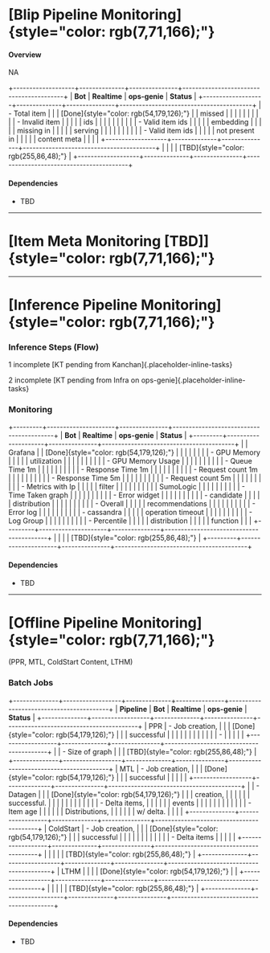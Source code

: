 # [Blip Pipeline Monitoring]{style="color: rgb(7,71,166);"}

#### Overview

NA

+-------------------+--------------+---------------+-----------------------------------------+
| **Bot**           | **Realtime** | **ops-genie** | **Status**                              |
+-------------------+--------------+---------------+-----------------------------------------+
| - Total item      |              |               | [Done]{style="color: rgb(54,179,126);"} |
|   missed          |              |               |                                         |
|                   |              |               |                                         |
| - Invalid item    |              |               |                                         |
|   ids             |              |               |                                         |
|                   |              |               |                                         |
| - Valid item ids  |              |               |                                         |
|   embedding       |              |               |                                         |
|   missing in      |              |               |                                         |
|   serving         |              |               |                                         |
|                   |              |               |                                         |
| - Valid item ids  |              |               |                                         |
|   not present in  |              |               |                                         |
|   content meta    |              |               |                                         |
+-------------------+--------------+---------------+-----------------------------------------+
|                   |              |               | [TBD]{style="color: rgb(255,86,48);"}   |
+-------------------+--------------+---------------+-----------------------------------------+

#### Dependencies

- TBD

------------------------------------------------------------------------

# [Item Meta Monitoring \[TBD\]]{style="color: rgb(7,71,166);"}

------------------------------------------------------------------------

# [Inference Pipeline Monitoring]{style="color: rgb(7,71,166);"}

### Inference Steps (Flow)

1 incomplete [KT pending from Kanchan]{.placeholder-inline-tasks}

2 incomplete [KT pending from Infra on
ops-genie]{.placeholder-inline-tasks}

### Monitoring

+---------+---------------------+---------------+-----------------------------------------+
| **Bot** | **Realtime**        | **ops-genie** | **Status**                              |
+---------+---------------------+---------------+-----------------------------------------+
|         | Grafana             |               | [Done]{style="color: rgb(54,179,126);"} |
|         |                     |               |                                         |
|         | - GPU Memory        |               |                                         |
|         |   utilization       |               |                                         |
|         |                     |               |                                         |
|         | - GPU Memory Usage  |               |                                         |
|         |                     |               |                                         |
|         | - Queue Time 1m     |               |                                         |
|         |                     |               |                                         |
|         | - Response Time 1m  |               |                                         |
|         |                     |               |                                         |
|         | - Request count 1m  |               |                                         |
|         |                     |               |                                         |
|         | - Response Time 5m  |               |                                         |
|         |                     |               |                                         |
|         | - Request count 5m  |               |                                         |
|         |                     |               |                                         |
|         | - Metrics with Ip   |               |                                         |
|         |   filter            |               |                                         |
|         |                     |               |                                         |
|         | SumoLogic           |               |                                         |
|         |                     |               |                                         |
|         | - Time Taken graph  |               |                                         |
|         |                     |               |                                         |
|         | - Error widget      |               |                                         |
|         |                     |               |                                         |
|         | - candidate         |               |                                         |
|         |   distribution      |               |                                         |
|         |                     |               |                                         |
|         | - Overall           |               |                                         |
|         |   recommendations   |               |                                         |
|         |                     |               |                                         |
|         | - Error log         |               |                                         |
|         |                     |               |                                         |
|         | - cassandra         |               |                                         |
|         |   operation timeout |               |                                         |
|         |                     |               |                                         |
|         | - Log Group         |               |                                         |
|         |                     |               |                                         |
|         | - Percentile        |               |                                         |
|         |   distribution      |               |                                         |
|         |   function          |               |                                         |
+---------+---------------------+---------------+-----------------------------------------+
|         |                     |               | [TBD]{style="color: rgb(255,86,48);"}   |
+---------+---------------------+---------------+-----------------------------------------+

#### Dependencies

- TBD

------------------------------------------------------------------------

# [Offline Pipeline Monitoring]{style="color: rgb(7,71,166);"}

(PPR, MTL, ColdStart Content, LTHM)

### Batch Jobs

+--------------+------------------+--------------+---------------+-----------------------------------------+
| **Pipeline** | **Bot**          | **Realtime** | **ops-genie** | **Status**                              |
+--------------+------------------+--------------+---------------+-----------------------------------------+
| PPR          | - Job creation,  |              |               | [Done]{style="color: rgb(54,179,126);"} |
|              |   successful     |              |               |                                         |
|              |                  |              |               |                                         |
|              | -                |              |               |                                         |
|              +------------------+--------------+---------------+-----------------------------------------+
|              | - Size of graph  |              |               | [TBD]{style="color: rgb(255,86,48);"}   |
+--------------+------------------+--------------+---------------+-----------------------------------------+
| MTL          | - Job creation,  |              |               | [Done]{style="color: rgb(54,179,126);"} |
|              |   successful     |              |               |                                         |
|              +------------------+--------------+---------------+-----------------------------------------+
|              | - Datagen        |              |               | [Done]{style="color: rgb(54,179,126);"} |
|              |   creation,      |              |               |                                         |
|              |   successful.    |              |               |                                         |
|              |                  |              |               |                                         |
|              | - Delta items,   |              |               |                                         |
|              |   events         |              |               |                                         |
|              |                  |              |               |                                         |
|              | - Item age       |              |               |                                         |
|              |   Distributions, |              |               |                                         |
|              |   w/ delta.      |              |               |                                         |
+--------------+------------------+--------------+---------------+-----------------------------------------+
| ColdStart    | - Job creation,  |              |               | [Done]{style="color: rgb(54,179,126);"} |
|              |   successful     |              |               |                                         |
|              |                  |              |               |                                         |
|              | - Delta items    |              |               |                                         |
|              +------------------+--------------+---------------+-----------------------------------------+
|              |                  |              |               | [TBD]{style="color: rgb(255,86,48);"}   |
+--------------+------------------+--------------+---------------+-----------------------------------------+
| LTHM         |                  |              |               | [Done]{style="color: rgb(54,179,126);"} |
|              +------------------+--------------+---------------+-----------------------------------------+
|              |                  |              |               | [TBD]{style="color: rgb(255,86,48);"}   |
+--------------+------------------+--------------+---------------+-----------------------------------------+

#### Dependencies

- TBD
